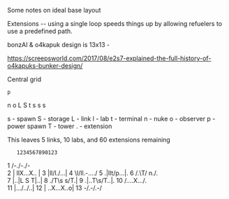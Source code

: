 Some notes on ideal base layout

Extensions -- using a single loop speeds things up by allowing refuelers to use
a predefined path.

bonzAI & o4kapuk design is 13x13 -

https://screepsworld.com/2017/08/e2s7-explained-the-full-history-of-o4kapuks-bunker-design/

Central grid

    p
   n o
  L S t
   s s
    s

s - spawn
S - storage
L - link
l - lab
t - terminal
n - nuke
o - observer
p - power spawn
T - tower
. - extension

This leaves 5 links, 10 labs, and 60 extensions remaining

       1234567890123

 1      /-\./-\./-\
 2     | llX...X.. |
 3     |ll/l\./.\..|
 4     \l/ll.-...\./
 5     .|llt/p\...|.
 6     /.\T/  n\./.\
 7     |..|L S T|..|
 8     \./T\s s/T\.|
 9     .|..T\s/T..|.
10     /.\...X.../.\
11     |..\./.\./..|
12     | ..X...X..o|
13      \-/.\-/.\-/
